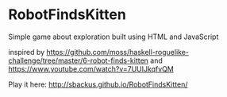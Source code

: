 # RobotFindsKitten
Simple game about exploration built using HTML and JavaScript

inspired by 
https://github.com/moss/haskell-roguelike-challenge/tree/master/6-robot-finds-kitten
and
https://www.youtube.com/watch?v=7UUIJkqfvQM

Play it here:
http://sbackus.github.io/RobotFindsKitten/
